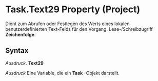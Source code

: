 
# Task.Text29 Property (Project)

Dient zum Abrufen oder Festlegen des Werts eines lokalen benutzerdefinierten Text-Felds für den Vorgang. Lese-/Schreibzugriff  **Zeichenfolge**.


## Syntax

 _Ausdruck_. **Text29**

 _Ausdruck_ Eine Variable, die ein **Task** -Objekt darstellt.

